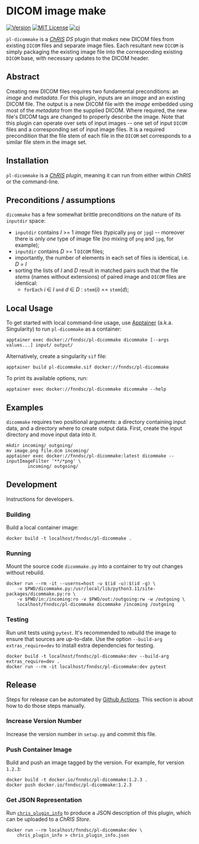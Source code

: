 # DICOM image make

[![Version](https://img.shields.io/docker/v/fnndsc/pl-dicommake?sort=semver)](https://hub.docker.com/r/fnndsc/pl-dicommake)
[![MIT License](https://img.shields.io/github/license/fnndsc/pl-dicommake)](https://github.com/FNNDSC/pl-dicommake/blob/main/LICENSE)
[![ci](https://github.com/FNNDSC/pl-dicommake/actions/workflows/ci.yml/badge.svg)](https://github.com/FNNDSC/pl-dicommake/actions/workflows/ci.yml)

`pl-dicommake` is a [_ChRIS_](https://chrisproject.org/) _DS_ plugin that _makes_ new DICOM files from existing `DICOM` files and separate image files. Each resultant new `DICOM` is simply packaging the existing image file into the corresponding existing `DICOM` base, with necessary updates to the DICOM header. 

## Abstract

Creating new DICOM files requires two fundamental preconditions: an _image_ and _metadata_. For this plugin, inputs are an _image_ and an existing DICOM file. The output is a new DICOM file with the _image_ embedded using most of the _metadata_ from the supplied DICOM. Where required, the new file's DICOM tags are changed to properly describe the image. Note that this plugin can operate over sets of input images -- one set of input `DICOM` files and a corresponding set of input image files. It is a required precondition that the file stem of each file in the `DICOM` set corresponds to a similar file stem in the image set.

## Installation

`pl-dicommake` is a _[ChRIS](https://chrisproject.org/) plugin_, meaning it can run from either within _ChRIS_ or the command-line.

## Preconditions / assumptions

`dicommake` has a few somewhat brittle preconditions on the nature of its `inputdir` space:

* `inputdir` contains _I_ >= 1 _image_ files (typically `png` or `jpg`) -- moreover there is only _one_ type of image file (no mixing of `png` and `jpg`, for example);
* `inputdir` contains _D_ >= 1 `DICOM` files;
* importantly, the number of elements in each set of files is identical, i.e. _D_ = _I_
* sorting the lists of _I_ and _D_ result in matched pairs such that the file _stems_ (names without extensions) of paired image and `DICOM` files are identical:
    * `forEach` _i_ ∈ _I_ `and` _d_ ∈ _D_ : `stem`(_i_) == `stem`(_d_);


## Local Usage

To get started with local command-line usage, use [Apptainer](https://apptainer.org/) (a.k.a. Singularity) to run `pl-dicommake` as a container:

```shell
apptainer exec docker://fnndsc/pl-dicommake dicommake [--args values...] input/ output/
```

Alternatively, create a singularity `sif` file:

```shell
apptainer build pl-dicommake.sif docker://fnndsc/pl-dicommake
```

To print its available options, run:

```shell
apptainer exec docker://fnndsc/pl-dicommake dicommake --help
```

## Examples

`dicommake` requires two positional arguments: a directory containing input data, and a directory where to create output data. First, create the input directory and move input data into it.

```shell
mkdir incoming/ outgoing/
mv image.png file.dcm incoming/
apptainer exec docker://fnndsc/pl-dicommake:latest dicommake --inputImageFilter '**/*png' \
        incoming/ outgoing/
```

## Development

Instructions for developers.

### Building

Build a local container image:

```shell
docker build -t localhost/fnndsc/pl-dicommake .
```

### Running

Mount the source code `dicommake.py` into a container to try out changes without rebuild.

```shell
docker run --rm -it --userns=host -u $(id -u):$(id -g) \
    -v $PWD/dicommake.py:/usr/local/lib/python3.11/site-packages/dicommake.py:ro \
    -v $PWD/in:/incoming:ro -v $PWD/out:/outgoing:rw -w /outgoing \
    localhost/fnndsc/pl-dicommake dicommake /incoming /outgoing
```

### Testing

Run unit tests using `pytest`.
It's recommended to rebuild the image to ensure that sources are up-to-date.
Use the option `--build-arg extras_require=dev` to install extra dependencies for testing.

```shell
docker build -t localhost/fnndsc/pl-dicommake:dev --build-arg extras_require=dev .
docker run --rm -it localhost/fnndsc/pl-dicommake:dev pytest
```

## Release

Steps for release can be automated by [Github Actions](.github/workflows/ci.yml). This section is about how to do those steps manually.

### Increase Version Number

Increase the version number in `setup.py` and commit this file.

### Push Container Image

Build and push an image tagged by the version. For example, for version `1.2.3`:

```
docker build -t docker.io/fnndsc/pl-dicommake:1.2.3 .
docker push docker.io/fnndsc/pl-dicommake:1.2.3
```

### Get JSON Representation

Run [`chris_plugin_info`](https://github.com/FNNDSC/chris_plugin#usage)
to produce a JSON description of this plugin, which can be uploaded to a _ChRIS Store_.

```shell
docker run --rm localhost/fnndsc/pl-dicommake:dev \
    chris_plugin_info > chris_plugin_info.json
```

